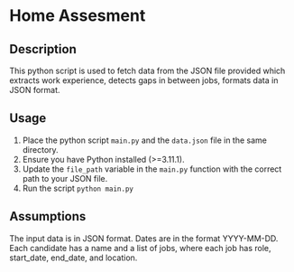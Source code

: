 # Home Assesment

## Description

This python script is used to fetch data from the JSON file provided which extracts work experience, detects gaps in between jobs, formats data in JSON format.

## Usage
1. Place the python script `main.py` and the `data.json` file in the same directory.
2. Ensure you have Python installed (>=3.11.1).
3. Update the `file_path` variable in the `main.py` function with the correct path to your JSON file.
4. Run the script `python main.py`


## Assumptions
The input data is in JSON format.
Dates are in the format YYYY-MM-DD.
Each candidate has a name and a list of jobs, where each job has role, start_date, end_date, and location.


